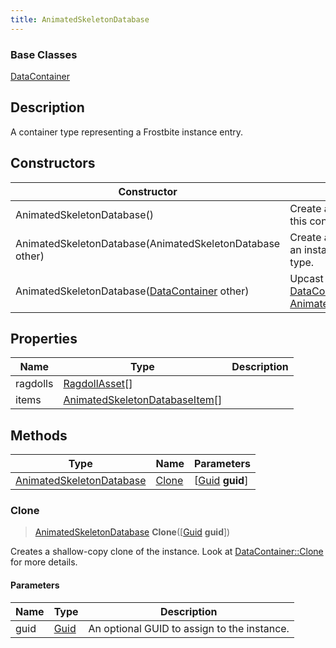 ```yaml
---
title: AnimatedSkeletonDatabase
---
```

### Base Classes

[DataContainer](/vext/ref/shared/class/datacontainer)

## Description

A container type representing a Frostbite instance entry.

## Constructors

| Constructor                                                                         | Description                                                                                                                             |
| ----------------------------------------------------------------------------------- | --------------------------------------------------------------------------------------------------------------------------------------- |
| AnimatedSkeletonDatabase()                                                          | Create a new instance of this container type.                                                                                           |
| AnimatedSkeletonDatabase(AnimatedSkeletonDatabase other)                            | Create a reference copy of an instance of the same type.                                                                                |
| AnimatedSkeletonDatabase([DataContainer](/vext/ref/shared/class/datacontainer) other) | Upcast an instance of type [DataContainer](/vext/ref/shared/class/datacontainer) to [AnimatedSkeletonDatabase](/vext/ref/fb/animatedskeletondatabase/). |

## Properties

| Name     | Type                                                             | Description |
| -------- | ---------------------------------------------------------------- | ----------- |
| ragdolls | [RagdollAsset](/vext/ref/fb/ragdollasset/)\[\]                                 |             |
| items    | [AnimatedSkeletonDatabaseItem](/vext/ref/fb/animatedskeletondatabaseitem/)\[\] |             |

## Methods

| Type                                                 | Name            | Parameters                                     |
| ---------------------------------------------------- | --------------- | ---------------------------------------------- |
| [AnimatedSkeletonDatabase](/vext/ref/fb/animatedskeletondatabase/) | [Clone](#clone) | \[[Guid](/vext/ref/shared/class/guid) **guid**\] |

### Clone

> [AnimatedSkeletonDatabase](/vext/ref/fb/animatedskeletondatabase/) **Clone**(\[[Guid](/vext/ref/shared/class/guid) **guid**\])

Creates a shallow-copy clone of the instance. Look at [DataContainer::Clone](/vext/ref/shared/class/datacontainer#clone) for more details.

#### Parameters

| Name | Type         | Description                                 |
| ---- | ------------ | ------------------------------------------- |
| guid | [Guid](/vext/ref/shared/class/guid/) | An optional GUID to assign to the instance. |
